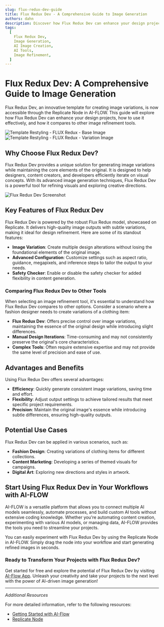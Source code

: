 ```yaml
---
slug: flux-redux-dev-guide
title: Flux Redux Dev - A Comprehensive Guide to Image Generation
authors: dahn
description: Discover how Flux Redux Dev can enhance your design projects with innovative image variations. This guide covers its features, comparisons with other tools, and tips for effective use.
tags:
  [
    Flux Redux Dev,
    Image Generation,
    AI Image Creation,
    AI Tools,
    Image Refinement,
  ]
---
```


<head>
  <meta name="twitter:card" content="summary_large_image"/>
  <meta name="twitter:title" content="Flux Redux Dev: A Comprehensive Guide to Image Generation" />
  <meta name="twitter:description" content="Explore how Flux Redux Dev enhances design projects with innovative image variations. Learn about its features, comparisons, and usage tips." />
  <meta name="twitter:creator" content="@AIFlowApp"/>
  <meta name="twitter:image" content="https://docs.ai-flow.net/img/blog-images/flux-redux-dev-guide-2.png"/>
  <meta name="twitter:image:alt" content="Flux Redux Dev Image Generation"/>
  <meta property="og:title" content="Flux Redux Dev: A Comprehensive Guide to Image Generation"/>
  <meta property="og:description" content="Learn how Flux Redux Dev can enhance your design projects with innovative image variations. Discover its features, comparisons, and effective usage tips."/>
  <meta property="og:image" content="https://docs.ai-flow.net/img/blog-images/flux-redux-dev-guide-2.png"/>
</head>

# Flux Redux Dev: A Comprehensive Guide to Image Generation

Flux Redux Dev, an innovative template for creating image variations, is now accessible through the Replicate Node in AI-FLOW. This guide will explore how Flux Redux Dev can enhance your design projects, how to use it effectively, and how it compares to other image refinement tools.

<div class="flex flex-row w-[50%] justify-center">
    <span class="w-40 h-full object-cover">
    <img src="/img/blog-images/flux-redux-dev-guide-1.png" alt="Template Restyling - FLUX Redux - Base Image" />
    </span>
    <span class="w-40 h-full object-cover">
    <img src="/img/blog-images/flux-redux-dev-guide-0.png" alt="Template Restyling - FLUX Redux - Variation Image" />
    </span>
</div>

## Why Choose Flux Redux Dev?

Flux Redux Dev provides a unique solution for generating image variations while maintaining the core elements of the original. It is designed to help designers, content creators, and developers efficiently iterate on visual concepts. With its advanced image generation techniques, Flux Redux Dev is a powerful tool for refining visuals and exploring creative directions.

![Flux Redux Dev Screenshot](/img/blog-images/flux-redux-dev-guide-2.png)

## Key Features of Flux Redux Dev

Flux Redux Dev is powered by the robust Flux Redux model, showcased on Replicate. It delivers high-quality image outputs with subtle variations, making it ideal for design refinement. Here are some of its standout features:

- **Image Variation**: Create multiple design alterations without losing the foundational elements of the original image.
- **Advanced Configuration**: Customize settings such as aspect ratio, guidance, megapixels, and inference steps to tailor the output to your needs.
- **Safety Checker**: Enable or disable the safety checker for added flexibility in content generation.

### Comparing Flux Redux Dev to Other Tools

When selecting an image refinement tool, it's essential to understand how Flux Redux Dev compares to other options. Consider a scenario where a fashion designer needs to create variations of a clothing item:

- **Flux Redux Dev**: Offers precise control over image variations, maintaining the essence of the original design while introducing slight differences.
- **Manual Design Iterations**: Time-consuming and may not consistently preserve the original's core characteristics.
- **Complex Tools**: Often require extensive expertise and may not provide the same level of precision and ease of use.

## Advantages and Benefits

Using Flux Redux Dev offers several advantages:

- **Efficiency**: Quickly generate consistent image variations, saving time and effort.
- **Flexibility**: Adjust output settings to achieve tailored results that meet specific project requirements.
- **Precision**: Maintain the original image's essence while introducing subtle differences, ensuring high-quality outputs.

## Potential Use Cases

Flux Redux Dev can be applied in various scenarios, such as:

- **Fashion Design**: Creating variations of clothing items for different collections.
- **Content Marketing**: Developing a series of themed visuals for campaigns.
- **Digital Art**: Exploring new directions and styles in artwork.

## Start Using Flux Redux Dev in Your Workflows with AI-FLOW

AI-FLOW is a versatile platform that allows you to connect multiple AI models seamlessly, automate processes, and build custom AI tools without extensive coding knowledge. Whether you're automating content creation, experimenting with various AI models, or managing data, AI-FLOW provides the tools you need to streamline your projects.

You can easily experiment with Flux Redux Dev by using the Replicate Node in AI-FLOW. Simply drag the node into your workflow and start generating refined images in seconds.

### Ready to Transform Your Projects with Flux Redux Dev?

Get started for free and explore the potential of Flux Redux Dev by visiting [AI-Flow App](https://app.ai-flow.net/). Unleash your creativity and take your projects to the next level with the power of AI-driven image generation!

---

_Additional Resources_

For more detailed information, refer to the following resources:

- [Getting Started with AI-Flow](/blog/getting-started-with-ai-flow)
- [Replicate Node](/blog/replicate-node)
